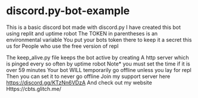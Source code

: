 # discord.py-bot-example
This is a basic discord bot made with discord.py 
I have created this bot using replit and uptime robot 
The TOKEN in parentheses is an environmental variable 
You put your bots token there to keep it a secret this us for
People who use the free version of repl 

The keep_alive.py file keeps the bot active by creating 
A http server which is pinged every so often by uptime robot
Note* you must set the time if it is over 59 minutes
Your bot WILL temporarily go offline unless you lay for repl
Then you can set it to never go offline 
Join my support server here https://discord.gg/KTzNn6VDzA 
And check out my website 
Https://cbts.glitch.me/

